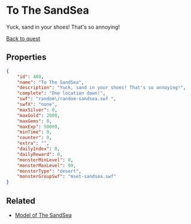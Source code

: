 # To The SandSea

Yuck, sand in your shoes! That's so annoying!

[Back to quest](../quests.md)

## Properties

```json
{
    "id": 480,
    "name": "To The SandSea",
    "description": "Yuck, sand in your shoes! That's so annoying!",
    "complete": "One location down!",
    "swf": "random\/random-sandsea.swf ",
    "swfX": "none",
    "maxSilver": 0,
    "maxGold": 2000,
    "maxGems": 0,
    "maxExp": 50000,
    "minTime": 0,
    "counter": 0,
    "extra": "",
    "dailyIndex": 0,
    "dailyReward": 0,
    "monsterMinLevel": 0,
    "monsterMaxLevel": 99,
    "monsterType": "desert",
    "monsterGroupSwf": "mset-sandsea.swf"
}
```

## Related

- [Model of The SandSea](../items/2740-model-of-the-sandsea.md)


